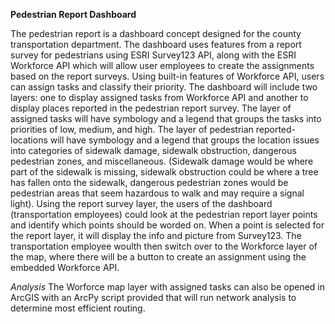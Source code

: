 **Pedestrian Report Dashboard**

The pedestrian report is a dashboard concept designed for the county transportation department. The dashboard uses features from a report survey for pedestrians using ESRI Survey123 API, along with the ESRI Workforce API which will allow user employees to create the assignments based on the report surveys. Using built-in features of Workforce API, users can assign tasks and classify their priority. The dashboard will include two layers: one to display assigned tasks from Workforce API and another to display places reported in the pedestrian report survey. The layer of assigned tasks will have symbology and a legend that groups the tasks into priorities of low, medium, and high. The layer of pedestrian reported-locations will have symbology and a legend that groups the location issues into categories of sidewalk damage, sidewalk obstruction, dangerous pedestrian zones, and miscellaneous. (Sidewalk damage would be where part of the sidewalk is missing, sidewalk obstruction could be where a tree has fallen onto the sidewalk, dangerous pedestrian zones would be pedestrian areas that seem hazardous to walk and may require a signal light). Using the report survey layer, the users of the dashboard (transportation employees) could look at the pedestrian report layer points and identify which points should be worded on. When a point is selected for the report layer, it will display the info and picture from Survey123. The transportation employee woulth then switch over to the Workforce layer of the map, where there will be a button to create an assignment using the embedded Workforce API. 

*Analysis*
The Worforce map layer with assigned tasks can also be opened in ArcGIS with an ArcPy script provided that will run network analysis to determine most efficient routing. 
